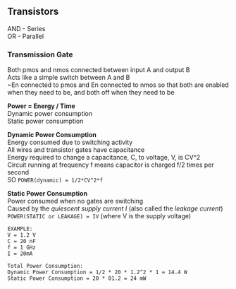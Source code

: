 ## Transistors
AND - Series  
OR - Parallel

### Transmission Gate
Both pmos and nmos connected between input A and output B  
Acts like a simple switch between A and B  
~En connected to pmos and En connected to nmos so that both
are enabled when they need to be, and both off when they
need to be  

**Power = Energy / Time**  
Dynamic power consumption  
Static power consumption  

**Dynamic Power Consumption**  
Energy consumed due to switching activity  
All wires and transistor gates have capacitance  
Energy required to change a capacitance, C, to voltage, V,
is CV^2  
Circuit running at frequency f means capacitor is charged
f/2 times per second  
SO `POWER(dynamic) = 1/2*CV^2*f`  

**Static Power Consumption**  
Power consumed when no gates are switching  
Caused by the *quiescent supply current I* (also called the
*leakage current*)  
`POWER(STATIC or LEAKAGE) = IV` (where V is the supply
voltage)  

```
EXAMPLE:
V = 1.2 V
C = 20 nF
f = 1 GHz
I = 20mA

Total Power Consumption:
Dynamic Power Consumption = 1/2 * 20 * 1.2^2 * 1 = 14.4 W
Static Power Consumption = 20 * 01.2 = 24 mW
```
